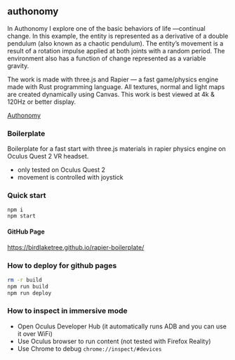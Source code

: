 ## authonomy

In Authonomy I explore one of the basic behaviors of life —continual change. In this example, the entity is represented as a derivative of a double pendulum (also known as a chaotic pendulum). The entity’s movement is a result of a rotation impulse applied at both joints with a random period. The environment also has a function of change represented as a variable gravity.

The work is made with three.js and Rapier — a fast game/physics engine made with Rust programming language. All textures, normal and light maps are created dynamically using Canvas. This work is best viewed at 4k & 120Hz or better display.

[Authonomy](https://vedrankolac.github.io/authonomy/)


### Boilerplate
Boilerplate for a fast start with three.js materials in rapier physics engine on Oculus Quest 2 VR headset.
- only tested on Oculus Quest 2
- movement is controlled with joystick

### Quick start
```
npm i
npm start
````

#### GitHub Page
https://birdlaketree.github.io/rapier-boilerplate/

### How to deploy for github pages
```bash
rm -r build
npm run build
npm run deploy
```

### How to inspect in immersive mode
- Open Oculus Developer Hub (it automatically runs ADB and you can use it over WiFi)
- Use Oculus browser to run content (not tested with Firefox Reality)
- Use Chrome to debug `chrome://inspect/#devices`
